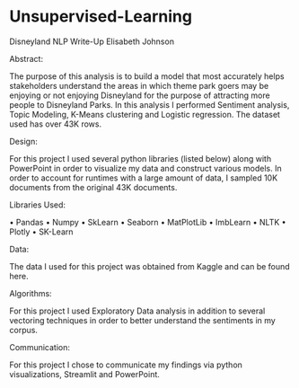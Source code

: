 # Unsupervised-Learning

Disneyland NLP Write-Up
Elisabeth Johnson

Abstract:

The purpose of this analysis is to build a model that most accurately helps stakeholders understand the areas in which theme park goers may be enjoying or not enjoying Disneyland for the purpose of attracting more people to Disneyland Parks. In this analysis I performed Sentiment analysis, Topic Modeling, K-Means clustering and Logistic regression.
The dataset used has over 43K rows.

Design:

For this project I used several python libraries (listed below) along with PowerPoint in order to visualize my data and construct various models.
In order to account for runtimes with a large amount of data, I sampled 10K documents from the original 43K documents.

Libraries Used:

• Pandas
• Numpy
• SkLearn
• Seaborn
• MatPlotLib • ImbLearn • NLTK
• Plotly
• SK-Learn

Data:

The data I used for this project was obtained from Kaggle and can be found here.

Algorithms:

For this project I used Exploratory Data analysis in addition to several vectoring techniques in order to better understand the sentiments in my corpus.

Communication:

For this project I chose to communicate my findings via python visualizations, Streamlit and PowerPoint.
